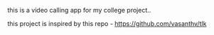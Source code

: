  this is a video calling app for my college project..
 
 this project is inspired by this repo - https://github.com/vasanthv/tlk
